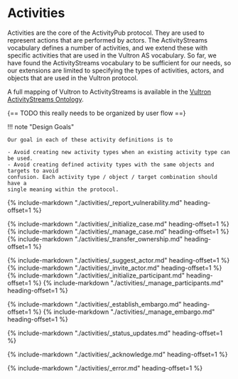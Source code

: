 # Activities

Activities are the core of the ActivityPub protocol. They are used to
represent actions that are performed by actors. The ActivityStreams
vocabulary defines a number of activities, and we extend these with specific
activities that are used in the Vultron AS vocabulary. So far, we have found the
ActivityStreams vocabulary to be sufficient for our needs, so our extensions
are limited to specifying the types of activities, actors, and objects that
are used in the Vultron protocol.

A full mapping of Vultron to ActivityStreams is available in the
[Vultron ActivityStreams Ontology](../../reference/ontology/vultron_as.md).

{== TODO this really needs to be organized by user flow ==}

!!! note "Design Goals"

    Our goal in each of these activity definitions is to

    - Avoid creating new activity types when an existing activity type can be used.
    - Avoid creating defined activity types with the same objects and targets to avoid
    confusion. Each activity type / object / target combination should have a
    single meaning within the protocol.

{% include-markdown "./activities/_report_vulnerability.md" heading-offset=1 %}

{% include-markdown "./activities/_initialize_case.md" heading-offset=1 %}
{% include-markdown "./activities/_manage_case.md" heading-offset=1 %}
{% include-markdown "./activities/_transfer_ownership.md" heading-offset=1 %}

{% include-markdown "./activities/_suggest_actor.md" heading-offset=1 %}
{% include-markdown "./activities/_invite_actor.md" heading-offset=1 %}
{% include-markdown "./activities/_initialize_participant.md" heading-offset=1 %}
{% include-markdown "./activities/_manage_participants.md" heading-offset=1 %}

{% include-markdown "./activities/_establish_embargo.md" heading-offset=1 %}
{% include-markdown "./activities/_manage_embargo.md" heading-offset=1 %}

{% include-markdown "./activities/_status_updates.md" heading-offset=1 %}

{% include-markdown "./activities/_acknowledge.md" heading-offset=1 %}

{% include-markdown "./activities/_error.md" heading-offset=1 %}

